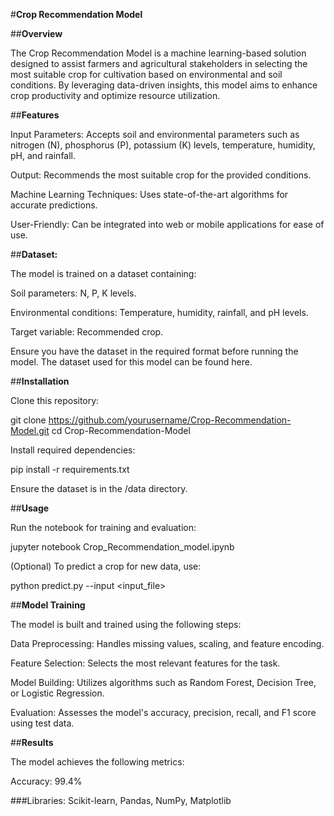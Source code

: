 #**Crop Recommendation Model**

##**Overview**

The Crop Recommendation Model is a machine learning-based solution designed to assist farmers and agricultural stakeholders in selecting the most suitable crop for cultivation based on environmental and soil conditions. By leveraging data-driven insights, this model aims to enhance crop productivity and optimize resource utilization.

##**Features**

Input Parameters: Accepts soil and environmental parameters such as nitrogen (N), phosphorus (P), potassium (K) levels, temperature, humidity, pH, and rainfall.

Output: Recommends the most suitable crop for the provided conditions.

Machine Learning Techniques: Uses state-of-the-art algorithms for accurate predictions.

User-Friendly: Can be integrated into web or mobile applications for ease of use.

##**Dataset:**

The model is trained on a dataset containing:

Soil parameters: N, P, K levels.

Environmental conditions: Temperature, humidity, rainfall, and pH levels.

Target variable: Recommended crop.

Ensure you have the dataset in the required format before running the model. The dataset used for this model can be found here.

##**Installation**

Clone this repository:

git clone https://github.com/yourusername/Crop-Recommendation-Model.git
cd Crop-Recommendation-Model

Install required dependencies:

pip install -r requirements.txt

Ensure the dataset is in the /data directory.

##**Usage**

Run the notebook for training and evaluation:

jupyter notebook Crop_Recommendation_model.ipynb

(Optional) To predict a crop for new data, use:

python predict.py --input <input_file>

##**Model Training**

The model is built and trained using the following steps:

Data Preprocessing: Handles missing values, scaling, and feature encoding.

Feature Selection: Selects the most relevant features for the task.

Model Building: Utilizes algorithms such as Random Forest, Decision Tree, or Logistic Regression.

Evaluation: Assesses the model's accuracy, precision, recall, and F1 score using test data.

##**Results**

The model achieves the following metrics:

Accuracy: 99.4%


###Libraries: Scikit-learn, Pandas, NumPy, Matplotlib

